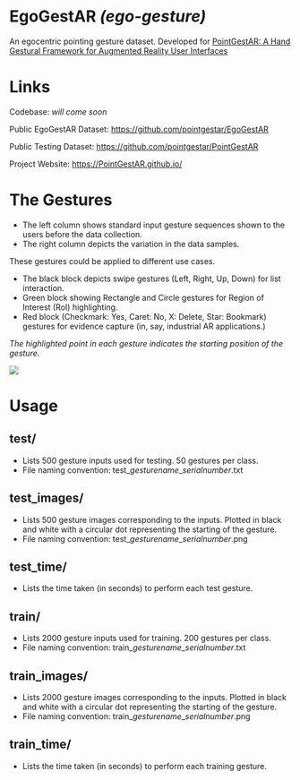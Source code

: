 # **EgoGestAR** *(ego-gesture)*
An egocentric pointing gesture dataset. Developed for [PointGestAR: A Hand Gestural Framework for
Augmented Reality User Interfaces](https://pointgestar.github.io/ "PointGestAR: A Hand Gestural Framework for
Augmented Reality User Interfaces ")

# Links
Codebase: *will come soon*

Public EgoGestAR Dataset: https://github.com/pointgestar/EgoGestAR

Public Testing Dataset: https://github.com/pointgestar/PointGestAR

Project Website: https://PointGestAR.github.io/


# The Gestures
- The left column shows standard input gesture sequences shown to the users before the data collection.
- The right column depicts the variation in the data samples.

These gestures could be applied to different use cases. 
- The black block depicts swipe gestures (Left, Right, Up, Down) for list interaction.
- Green block showing Rectangle and Circle gestures for Region of Interest (RoI) highlighting.
- Red block (Checkmark: Yes, Caret: No, X: Delete, Star: Bookmark) gestures for evidence capture (in, say, industrial AR applications.)


*The highlighted point in each gesture indicates the starting position of the gesture.*

![](https://PointGestAR.github.io/pointgestar_img/fig4_fig5.png)


# Usage

## test/
- Lists 500 gesture inputs used for testing. 50 gestures per class.
- File naming convention: test\_*gesturename*\_*serialnumber*.txt 

## test_images/
- Lists 500 gesture images corresponding to the inputs. Plotted in black and white with a circular dot representing the starting of the gesture. 
- File naming convention: test\_*gesturename*\_*serialnumber*.png

## test_time/
- Lists the time taken (in seconds) to perform each test gesture.

## train/
- Lists 2000 gesture inputs used for training. 200 gestures per class.
- File naming convention: train\_*gesturename*\_*serialnumber*.txt 

## train_images/
- Lists 2000 gesture images corresponding to the inputs. Plotted in black and white with a circular dot representing the starting of the gesture. 
- File naming convention: train\_*gesturename*\_*serialnumber*.png 

## train_time/
- Lists the time taken (in seconds) to perform each training gesture.
